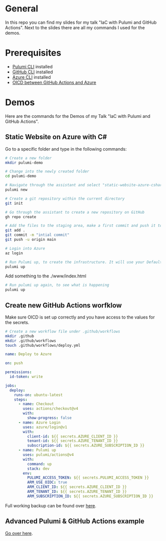 # General
In this repo you can find my slides for my talk "IaC with Pulumi and GitHub Actions". Next to the slides there are all my commands I used for the demos.

# Prerequisites
- [Pulumi CLI](https://www.pulumi.com/docs/get-started/install/) installed
- [GitHub CLI](https://cli.github.com/) installed
- [Azure CLI](https://docs.microsoft.com/en-us/cli/azure/install-azure-cli) installed
- [OICD between GitHub Actions and Azure](https://learn.microsoft.com/en-us/entra/workload-id/workload-identity-federation-create-trust?pivots=identity-wif-apps-methods-azp#configure-a-federated-identity-credential-on-an-app)

# Demos
Here are the commands for the Demos of my Talk "IaC with Pulumi and GitHub Actions".

## Static Website on Azure with C#

Go to a specific folder and type in the following commands:

```bash
# Create a new folder
mkdir pulumi-demo
```
```bash
# Change into the newly created folder
cd pulumi-demo
```
```bash
# Navigate through the assistant and select "static-website-azure-csharp Azure"
pulumi new
```
```bash
# Create a git repository within the current directory
git init
```
```bash
# Go through the assistant to create a new repository on GitHub
gh repo create
```

```bash
# Add the files to the staging area, make a first commit and push it to GitHub
git add . 
git commit -m "intial commit"
git push -u origin main
```
```bash
# Login into Azure
az login
``````
```bash
# Run Pulumi up, to create the infrastructure. It will use your Default subscription
pulumi up
```

Add something to the ./www/index.html

```bash
# Run pulumi up again, to see what is happening
pulumi up
````

## Create new GitHub Actions worfklow
Make sure OICD is set up correctly and you have access to the values for the secrets.

```bash
# Create a new workflow file under .github/workflows
mkdir .github
mkdir .github/workflows
touch .github/workflows/deploy.yml
```` 

```yaml
name: Deploy to Azure

on: push

permissions:
  id-token: write

jobs:
  deploy:
    runs-on: ubuntu-latest
    steps:
      - name: Checkout
        uses: actions/checkout@v4
        with:
          show-progress: false
      - name: Azure Login
        uses: azure/login@v1
        with:
          client-id: ${{ secrets.AZURE_CLIENT_ID }}
          tenant-id: ${{ secrets.AZURE_TENANT_ID }}
          subscription-id: ${{ secrets.AZURE_SUBSCRIPTION_ID }} 
      - name: Pulumi up
        uses: pulumi/actions@v4
        with:
          command: up
          stack: dev
        env:
          PULUMI_ACCESS_TOKEN: ${{ secrets.PULUMI_ACCESS_TOKEN }}
          ARM_USE_OIDC: true
          ARM_CLIENT_ID: ${{ secrets.AZURE_CLIENT_ID }}
          ARM_TENANT_ID: ${{ secrets.AZURE_TENANT_ID }}
          ARM_SUBSCRIPTION_ID: ${{ secrets.AZURE_SUBSCRIPTION_ID }} 
```

Full working backup can be found over [here](https://github.com/spindev/pulumi-demo-backup).

## Advanced Pulumi & GitHub Actions example
[Go over here](https://github.com/spindev/iac-pulumi-github-actions).
